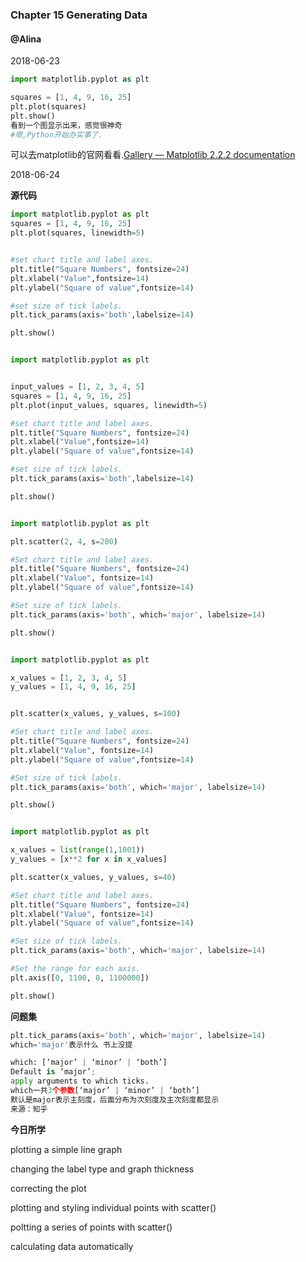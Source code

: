 ### Chapter 15 Generating Data 

#### @Alina

2018-06-23

```python
import matplotlib.pyplot as plt

squares = [1, 4, 9, 16, 25]
plt.plot(squares)
plt.show()
看到一个图显示出来，感觉很神奇
#嗯,Python开始办实事了.
```

可以去matplotlib的官网看看.[Gallery — Matplotlib 2.2.2 documentation](https://matplotlib.org/gallery/index.html)



2018-06-24

**源代码**

```python
import matplotlib.pyplot as plt
squares = [1, 4, 9, 16, 25]
plt.plot(squares, linewidth=5)


#set chart title and label axes.
plt.title("Square Numbers", fontsize=24)
plt.xlabel("Value",fontsize=14)
plt.ylabel("Square of value",fontsize=14)

#set size of tick labels.
plt.tick_params(axis='both',labelsize=14)

plt.show()


import matplotlib.pyplot as plt


input_values = [1, 2, 3, 4, 5]
squares = [1, 4, 9, 16, 25]
plt.plot(input_values, squares, linewidth=5)

#set chart title and label axes.
plt.title("Square Numbers", fontsize=24)
plt.xlabel("Value",fontsize=14)
plt.ylabel("Square of value",fontsize=14)

#set size of tick labels.
plt.tick_params(axis='both',labelsize=14)

plt.show()


import matplotlib.pyplot as plt

plt.scatter(2, 4, s=200)

#Set chart title and label axes.
plt.title("Square Numbers", fontsize=24)
plt.xlabel("Value", fontsize=14)
plt.ylabel("Square of value",fontsize=14)

#Set size of tick labels.
plt.tick_params(axis='both', which='major', labelsize=14)

plt.show()


import matplotlib.pyplot as plt

x_values = [1, 2, 3, 4, 5]
y_values = [1, 4, 9, 16, 25]


plt.scatter(x_values, y_values, s=100)

#Set chart title and label axes.
plt.title("Square Numbers", fontsize=24)
plt.xlabel("Value", fontsize=14)
plt.ylabel("Square of value",fontsize=14)

#Set size of tick labels.
plt.tick_params(axis='both', which='major', labelsize=14)

plt.show()


import matplotlib.pyplot as plt

x_values = list(range(1,1001))
y_values = [x**2 for x in x_values]

plt.scatter(x_values, y_values, s=40)

#Set chart title and label axes.
plt.title("Square Numbers", fontsize=24)
plt.xlabel("Value", fontsize=14)
plt.ylabel("Square of value",fontsize=14)

#Set size of tick labels.
plt.tick_params(axis='both', which='major', labelsize=14)

#Set the range for each axis.
plt.axis([0, 1100, 0, 1100000])

plt.show()

```

**问题集**

```python
plt.tick_params(axis='both', which='major', labelsize=14)
which='major'表示什么 书上没提

which: [‘major’ | ‘minor’ | ‘both’]
Default is ‘major’; 
apply arguments to which ticks.
which一共3个参数[‘major’ | ‘minor’ | ‘both’]
默认是major表示主刻度，后面分布为次刻度及主次刻度都显示
来源：知乎

```

**今日所学**

plotting a simple line graph

changing the label type and graph thickness

correcting the plot

plotting and styling individual points with scatter()

poltting a series of points with scatter()

calculating data automatically

